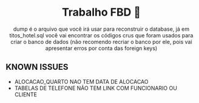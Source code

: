 <h1 align="center">
  Trabalho FBD 💾
</h1>

<p align="center">
  dump é o arquivo que você irá usar para reconstruir o database, já em titos_hotel.sql você vai encontrar os códigos crus que foram usados para criar o banco de dados (não recomendo recriar o banco por ele, pois vai apresentar erros por conta das foreign keys)
</p>


## KNOWN ISSUES

+ ALOCACAO_QUARTO NAO TEM DATA DE ALOCACAO
+ TABELAS DE TELEFONE NÃO TEM LINK COM FUNCIONARIO OU CLIENTE